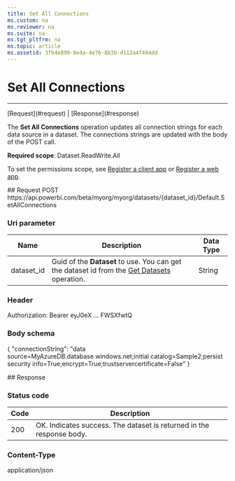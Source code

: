 ```yaml
---
title: Set All Connections
ms.custom: na
ms.reviewer: na
ms.suite: na
ms.tgt_pltfrm: na
ms.topic: article
ms.assetid: 3fb4e899-8e4a-4e76-8b3b-d112a4f494dd
---
```

# Set All Connections
---
<a name="top"/>
[Request](#request) | [Response](#response)

The **Set All Connections** operation updates all connection strings for each data source in a dataset. The connections strings are updated with the body of the POST call.

**Required scope**: Dataset.ReadWrite.All

To set the permissions scope, see [Register a client app](https://powerbi.microsoft.com/documentation/powerbi-developer-register-a-client-app/) or [Register a web app](https://powerbi.microsoft.com/documentation/powerbi-developer-register-a-web-app/).

<a name="request"/>
## Request
POST https://api.powerbi.com/beta/myorg/myorg/datasets/{dataset_id}/Default.SetAllConnections

### Uri parameter

|Name|Description|Data Type|
|-|-|-|
|dataset_id|Guid of the **Dataset** to use. You can get the dataset id from the [Get Datasets](Get-Datasets.md) operation.|String|

### Header
Authorization: Bearer eyJ0eX ... FWSXfwtQ

### Body schema

  {
    "connectionString": "data source=MyAzureDB.database.windows.net;initial catalog=Sample2;persist security info=True;encrypt=True;trustservercertificate=False"
  }

<a name="response"/>
## Response

### Status code

|**Code**|**Description**
|---|---
|200|OK. Indicates success. The dataset is returned in the response body.

### Content-Type
application/json

<a name="example"/>
